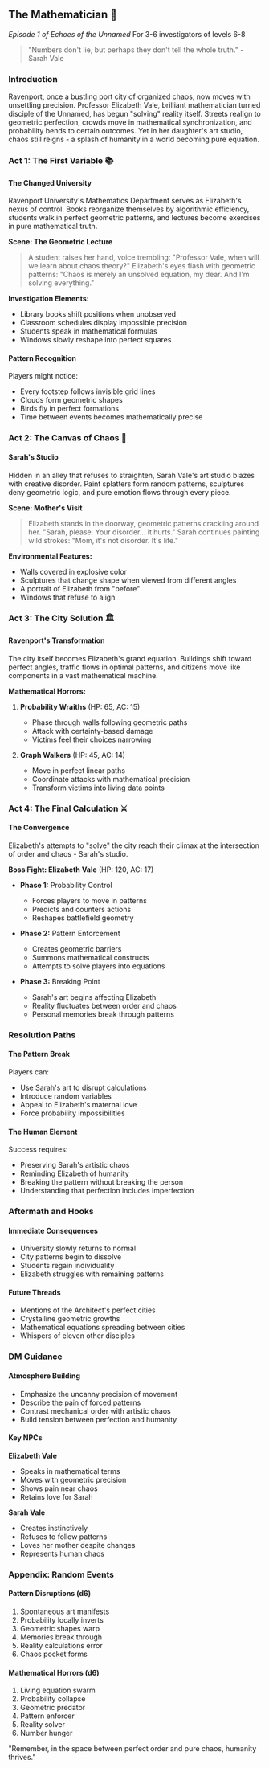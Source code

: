## The Mathematician 🎲
*Episode 1 of Echoes of the Unnamed*
For 3-6 investigators of levels 6-8

> "Numbers don't lie, but perhaps they don't tell the whole truth." - Sarah Vale

### Introduction
Ravenport, once a bustling port city of organized chaos, now moves with unsettling precision. Professor Elizabeth Vale, brilliant mathematician turned disciple of the Unnamed, has begun "solving" reality itself. Streets realign to geometric perfection, crowds move in mathematical synchronization, and probability bends to certain outcomes. Yet in her daughter's art studio, chaos still reigns - a splash of humanity in a world becoming pure equation.

### Act 1: The First Variable 📚

#### The Changed University
Ravenport University's Mathematics Department serves as Elizabeth's nexus of control. Books reorganize themselves by algorithmic efficiency, students walk in perfect geometric patterns, and lectures become exercises in pure mathematical truth.

**Scene: The Geometric Lecture**
> A student raises her hand, voice trembling: "Professor Vale, when will we learn about chaos theory?"
> Elizabeth's eyes flash with geometric patterns: "Chaos is merely an unsolved equation, my dear. And I'm solving everything."

**Investigation Elements:**
- Library books shift positions when unobserved
- Classroom schedules display impossible precision
- Students speak in mathematical formulas
- Windows slowly reshape into perfect squares

#### Pattern Recognition
Players might notice:
- Every footstep follows invisible grid lines
- Clouds form geometric shapes
- Birds fly in perfect formations
- Time between events becomes mathematically precise

### Act 2: The Canvas of Chaos 🎨

#### Sarah's Studio
Hidden in an alley that refuses to straighten, Sarah Vale's art studio blazes with creative disorder. Paint splatters form random patterns, sculptures deny geometric logic, and pure emotion flows through every piece.

**Scene: Mother's Visit**
> Elizabeth stands in the doorway, geometric patterns crackling around her. "Sarah, please. Your disorder... it hurts."
> Sarah continues painting wild strokes: "Mom, it's not disorder. It's life."

**Environmental Features:**
- Walls covered in explosive color
- Sculptures that change shape when viewed from different angles
- A portrait of Elizabeth from "before"
- Windows that refuse to align

### Act 3: The City Solution 🏛️

#### Ravenport's Transformation
The city itself becomes Elizabeth's grand equation. Buildings shift toward perfect angles, traffic flows in optimal patterns, and citizens move like components in a vast mathematical machine.

**Mathematical Horrors:**
1. **Probability Wraiths** (HP: 65, AC: 15)
   - Phase through walls following geometric paths
   - Attack with certainty-based damage
   - Victims feel their choices narrowing

2. **Graph Walkers** (HP: 45, AC: 14)
   - Move in perfect linear paths
   - Coordinate attacks with mathematical precision
   - Transform victims into living data points

### Act 4: The Final Calculation ⚔️

#### The Convergence
Elizabeth's attempts to "solve" the city reach their climax at the intersection of order and chaos - Sarah's studio.

**Boss Fight: Elizabeth Vale** (HP: 120, AC: 17)
- **Phase 1:** Probability Control
  - Forces players to move in patterns
  - Predicts and counters actions
  - Reshapes battlefield geometry

- **Phase 2:** Pattern Enforcement
  - Creates geometric barriers
  - Summons mathematical constructs
  - Attempts to solve players into equations

- **Phase 3:** Breaking Point
  - Sarah's art begins affecting Elizabeth
  - Reality fluctuates between order and chaos
  - Personal memories break through patterns

### Resolution Paths

#### The Pattern Break
Players can:
- Use Sarah's art to disrupt calculations
- Introduce random variables
- Appeal to Elizabeth's maternal love
- Force probability impossibilities

#### The Human Element
Success requires:
- Preserving Sarah's artistic chaos
- Reminding Elizabeth of humanity
- Breaking the pattern without breaking the person
- Understanding that perfection includes imperfection

### Aftermath and Hooks

#### Immediate Consequences
- University slowly returns to normal
- City patterns begin to dissolve
- Students regain individuality
- Elizabeth struggles with remaining patterns

#### Future Threads
- Mentions of the Architect's perfect cities
- Crystalline geometric growths
- Mathematical equations spreading between cities
- Whispers of eleven other disciples

### DM Guidance

#### Atmosphere Building
- Emphasize the uncanny precision of movement
- Describe the pain of forced patterns
- Contrast mechanical order with artistic chaos
- Build tension between perfection and humanity

#### Key NPCs

**Elizabeth Vale**
- Speaks in mathematical terms
- Moves with geometric precision
- Shows pain near chaos
- Retains love for Sarah

**Sarah Vale**
- Creates instinctively
- Refuses to follow patterns
- Loves her mother despite changes
- Represents human chaos

### Appendix: Random Events

#### Pattern Disruptions (d6)
1. Spontaneous art manifests
2. Probability locally inverts
3. Geometric shapes warp
4. Memories break through
5. Reality calculations error
6. Chaos pocket forms

#### Mathematical Horrors (d6)
1. Living equation swarm
2. Probability collapse
3. Geometric predator
4. Pattern enforcer
5. Reality solver
6. Number hunger

"Remember, in the space between perfect order and pure chaos, humanity thrives."